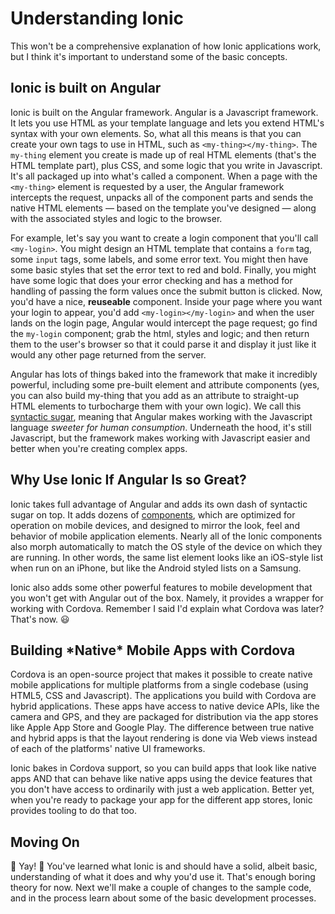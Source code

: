# Understanding Ionic
This won't be a comprehensive explanation of how Ionic applications work, but I think it's important to understand some of the basic concepts.

## Ionic is built on Angular
Ionic is built on the Angular framework.  Angular is a Javascript framework.  It lets you use HTML as your template language and lets you extend HTML's syntax with your own elements.  So, what all this means is that you can create your own tags to use in HTML, such as `<my-thing></my-thing>`.  The `my-thing` element you create is made up of real HTML elements (that's the HTML template part), plus CSS, and some logic that you write in Javascript.  It's all packaged up into what's called a component. When a page with the `<my-thing>` element is requested by a user, the Angular framework intercepts the request, unpacks all of the component parts and sends the native HTML elements — based on the template you've designed — along with the associated styles and logic to the browser.  

For example, let's say you want to create a login component that you'll call `<my-login>`.  You might design an HTML template that contains a `form` tag, some `input` tags, some labels, and some error text.  You might then have some basic styles that set the error text to red and bold.  Finally, you might have some logic that does your error checking and has a method for handling of passing the form values once the submit button is clicked.  Now, you'd have a nice, **reuseable** component.  Inside your page where you want your login to appear, you'd add `<my-login></my-login>` and when the user lands on the login page, Angular would intercept the page request; go find the `my-login` component; grab the html, styles and logic; and then return them to the user's browser so that it could parse it and display it just like it would any other page returned from the server.

Angular has lots of things baked into the framework that make it incredibly powerful, including some pre-built element and attribute components (yes, you can also build my-thing that you add as an attribute to straight-up HTML elements to turbocharge them with your own logic). We call this [syntactic sugar](https://en.wikipedia.org/wiki/Syntactic_sugar), meaning that Angular makes working with the Javascript language *sweeter for human consumption*.  Underneath the hood, it's still Javascript, but the framework makes working with Javascript easier and better when you're creating complex apps.

## Why Use Ionic If Angular Is so Great?
Ionic takes full advantage of Angular and adds its own dash of syntactic sugar on top.  It adds dozens of [components](https://ionicframework.com/docs/components/#overview), which are optimized for operation on mobile devices, and designed to mirror the look, feel and behavior of mobile application elements.  Nearly all of the Ionic components also morph automatically to match the OS style of the device on which they are running.   In other words, the same list element looks like an iOS-style list when run on an iPhone, but like the Android styled lists on a Samsung.

Ionic also adds some other powerful features to mobile development that you won't get with Angular out of the box.  Namely, it provides a wrapper for working with Cordova. Remember I said I'd explain what Cordova was later?  That's now. :smiley:  

## Building \*Native\* Mobile Apps with Cordova
Cordova is an open-source project that makes it possible to create native mobile applications for multiple platforms from a single codebase (using HTML5, CSS and Javascript). The applications you build with Cordova are hybrid applications.  These apps have access to native device APIs, like the camera and GPS, and they are packaged for distribution via the app stores like Apple App Store and Google Play. The difference between true native and hybrid apps is that the layout rendering is done via Web views instead of each of the platforms' native UI frameworks. 

Ionic bakes in Cordova support, so you can build apps that look like native apps AND that can behave like native apps using the device features that you don't have access to ordinarily with just a web application.  Better yet, when you're ready to package your app for the different app stores, Ionic provides tooling to do that too.  

## Moving On
:tada: Yay! :tada: You've learned what Ionic is and should have a solid, albeit basic, understanding of what it does and why you'd use it. That's enough boring theory for now.  Next we'll make a couple of changes to the sample code, and in the process learn about some of the basic development processes. 
